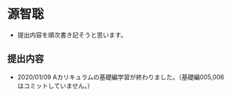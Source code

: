 # 源智聡
  - 提出内容を順次書き記そうと思います。
## 提出内容
  - 2020/01/09
  Aカリキュラムの基礎編学習が終わりました。（基礎編005,006はコミットしていません。）

